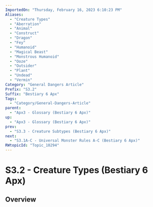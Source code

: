 ```yaml
---
ImportedOn: "Thursday, February 16, 2023 6:10:23 PM"
Aliases:
  - "Creature Types"
  - "Aberration"
  - "Animal"
  - "Construct"
  - "Dragon"
  - "Fey"
  - "Humanoid"
  - "Magical Beast"
  - "Monstrous Humanoid"
  - "Ooze"
  - "Outsider"
  - "Plant"
  - "Undead"
  - "Vermin"
Category: "General Dangers Article"
Prefix: "S3.2"
Suffix: "Bestiary 6 Apx"
Tags:
  - "Category/General-Dangers-Article"
parent:
  - "Apx3 - Glossary (Bestiary 6 Apx)"
up:
  - "Apx3 - Glossary (Bestiary 6 Apx)"
prev:
  - "S3.3 - Creature Subtypes (Bestiary 6 Apx)"
next:
  - "S3.1A-C - Universal Monster Rules A-C (Bestiary 6 Apx)"
RWtopicId: "Topic_10294"
---
```

# S3.2 - Creature Types (Bestiary 6 Apx)
## Overview
